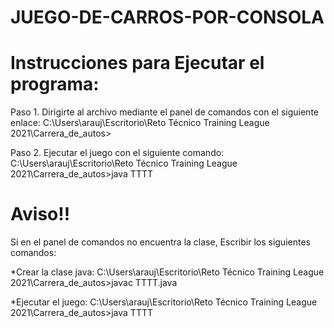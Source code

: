 # JUEGO-DE-CARROS-POR-CONSOLA

# Instrucciones para Ejecutar el programa:

Paso 1.
Dirigirte al archivo mediante el panel de comandos con el siguiente enlace: 
C:\Users\arauj\Escritorio\Reto Técnico Training League 2021\Carrera_de_autos>

Paso 2.
Ejecutar el juego con el siguiente comando:
C:\Users\arauj\Escritorio\Reto Técnico Training League 2021\Carrera_de_autos>java TTTT

# Aviso!!
Si en el panel de comandos no encuentra la clase, Escribir los siguientes comandos:

*Crear la clase java:
C:\Users\arauj\Escritorio\Reto Técnico Training League 2021\Carrera_de_autos>javac TTTT.java

*Ejecutar el juego:
C:\Users\arauj\Escritorio\Reto Técnico Training League 2021\Carrera_de_autos>java TTTT

